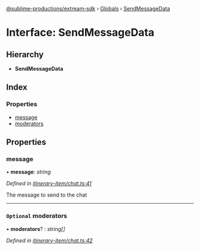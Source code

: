 [@sublime-productions/extream-sdk](../README.md) › [Globals](../globals.md) › [SendMessageData](sendmessagedata.md)

# Interface: SendMessageData

## Hierarchy

* **SendMessageData**

## Index

### Properties

* [message](sendmessagedata.md#message)
* [moderators](sendmessagedata.md#optional-moderators)

## Properties

###  message

• **message**: *string*

*Defined in [itinerary-item/chat.ts:41](https://github.com/Extream-SaaS/ex-sdk/blob/bb35162/src/itinerary-item/chat.ts#L41)*

The message to send to the chat

___

### `Optional` moderators

• **moderators**? : *string[]*

*Defined in [itinerary-item/chat.ts:42](https://github.com/Extream-SaaS/ex-sdk/blob/bb35162/src/itinerary-item/chat.ts#L42)*
